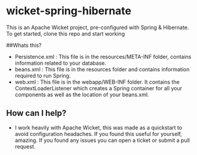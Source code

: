 # wicket-spring-hibernate
This is an Apache Wicket project, pre-configured with Spring & Hibernate.
To get started, clone this repo and start working

##Whats this?
* Persistence.xml : This file is in the resources/META-INF folder, contains information related to your database.
* beans.xml : This file is in the resources folder and contains information required to run Spring.
* web.xml : This file is in the webapp/WEB-INF folder. It contains the ContextLoaderListener which creates a Spring container for all your components as well as the location of your beans.xml.

## How can I help?
* I work heavily with Apache Wicket, this was made as a quickstart to avoid configuration headaches. If you found this useful for yourself, amazing. If you found any issues you can open a ticket or submit a pull request.



